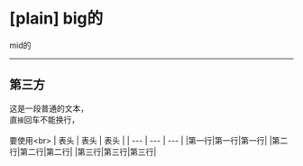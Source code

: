 [plain]
big的
=====
mid的

------
第三方
--
这是一段普通的文本，  
    直`接`回车不能换行，<br>  
要使用\<br>
| 表头 | 表头 | 表头 |
| --- | --- | --- |
|第一行|第一行|第一行|
|第二行|第二行|第二行|
|第三行|第三行|第三行|
